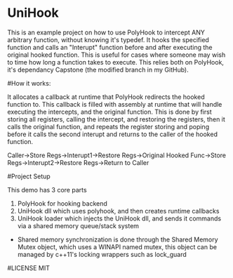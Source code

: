 # UniHook

This is an example project on how to use PolyHook to intercept ANY arbitrary function, without knowing it's typedef. It hooks the specified function and calls an "Interupt" function before and after executing the original hooked function. This is useful for cases where someone may wish to time how long a function takes to execute. This relies both on PolyHook, it's dependancy Capstone (the modified branch in my GitHub).

#How it works:

It allocates a callback at runtime that PolyHook redirects the hooked function to. This callback is filled with assembly at runtime that will handle executing the intercepts, and the original function. This is done by first storing all registers, calling the intercept, and restoring the registers, then it calls the original function, and repeats the register storing and poping before it calls the second interupt and returns to the caller of the hooked function.

Caller->Store Regs->Interupt1->Restore Regs->Original Hooked Func->Store Regs->Interupt2->Restore Regs->Return to Caller

#Project Setup

This demo has 3 core parts

1. PolyHook for hooking backend
2. UniHook dll which uses polyhook, and then creates runtime callbacks
3. UniHook loader which injects the UniHook dll, and sends it commands via a shared memory queue/stack system
  * Shared memory synchronization is done through the Shared Memory Mutex object, which uses a WINAPI named mutex, this object can be managed by c++11's locking wrappers such as lock_guard

#LICENSE
MIT
